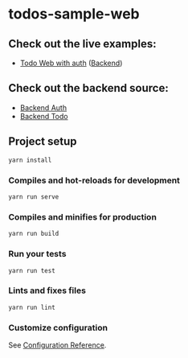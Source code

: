 # todos-sample-web

## Check out the live examples:
 - [Todo Web with auth](https://account.vue.hamaguchi.com.br) ([Backend](https://api.todo.hamaguchi.com.br/documentation#))

## Check out the backend source:
  - [Backend Auth](https://github.com/lucashamaguchi/xhelpers-account-sample)
  - [Backend Todo](https://github.com/lucashamaguchi/xhelpers-todo-sample)

## Project setup
```
yarn install
```

### Compiles and hot-reloads for development
```
yarn run serve
```

### Compiles and minifies for production
```
yarn run build
```

### Run your tests
```
yarn run test
```

### Lints and fixes files
```
yarn run lint
```

### Customize configuration
See [Configuration Reference](https://cli.vuejs.org/config/).
